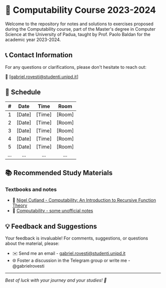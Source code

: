 # 🧠 Computability Course 2023-2024

Welcome to the repository for notes and solutions to exercises proposed during the Computability course, part of the Master's degree in Computer Science at the University of Padua, taught by Prof. Paolo Baldan for the academic year 2023-2024.

## 📞 Contact Information

For any questions or clarifications, please don't hesitate to reach out:

📧 [gabriel.rovesti@studenti.unipd.it]

## 📅 Schedule

| **#** | **Date**     | **Time**     | **Room** |
|:-----:|:------------:|:------------:|:--------:|
|   1   |  [Date]      | [Time]       |  [Room]  |
|   2   |  [Date]      | [Time]       |  [Room]  |
|   3   |  [Date]      | [Time]       |  [Room]  |
|   4   |  [Date]      | [Time]       |  [Room]  |
|   5   |  [Date]      | [Time]       |  [Room]  |
|  ...  |    ...       |    ...       |   ...    |

## 📚 Recommended Study Materials

### Textbooks and notes
- 📘 [Nigel Cutland - Computability: An Introduction to Recursive Function Theory](https://www.amazon.it/Computability-Introduction-Recursive-Function-Theory/dp/0521294657)
- 📗 [Computability - some unofficial notes](https://www.math.unipd.it/~baldan/Computability/notes.pdf)

## 💡 Feedback and Suggestions

Your feedback is invaluable! For comments, suggestions, or questions about the material, please:

- ✉️ Send me an email - gabriel.rovesti@studenti.unipd.it
- 🌐 Foster a discussion in the Telegram group or write me - @gabrielrovesti

---

*Best of luck with your journey and your studies! 🚀*
